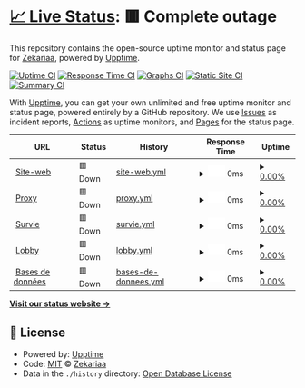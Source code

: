 # [📈 Live Status](https://live.wilderia.fr): <!--live status--> **🟥 Complete outage**

This repository contains the open-source uptime monitor and status page for [Zekariaa](www.wilderia.fr), powered by [Upptime](https://github.com/upptime/upptime).

[![Uptime CI](https://github.com/Zekariaa/Wilderia/workflows/Uptime%20CI/badge.svg)](https://github.com/Zekariaa/Wilderia/actions?query=workflow%3A%22Uptime+CI%22)
[![Response Time CI](https://github.com/Zekariaa/Wilderia/workflows/Response%20Time%20CI/badge.svg)](https://github.com/Zekariaa/Wilderia/actions?query=workflow%3A%22Response+Time+CI%22)
[![Graphs CI](https://github.com/Zekariaa/Wilderia/workflows/Graphs%20CI/badge.svg)](https://github.com/Zekariaa/Wilderia/actions?query=workflow%3A%22Graphs+CI%22)
[![Static Site CI](https://github.com/Zekariaa/Wilderia/workflows/Static%20Site%20CI/badge.svg)](https://github.com/Zekariaa/Wilderia/actions?query=workflow%3A%22Static+Site+CI%22)
[![Summary CI](https://github.com/Zekariaa/Wilderia/workflows/Summary%20CI/badge.svg)](https://github.com/Zekariaa/Wilderia/actions?query=workflow%3A%22Summary+CI%22)

With [Upptime](https://upptime.js.org), you can get your own unlimited and free uptime monitor and status page, powered entirely by a GitHub repository. We use [Issues](https://github.com/Zekariaa/Wilderia/issues) as incident reports, [Actions](https://github.com/Zekariaa/Wilderia/actions) as uptime monitors, and [Pages](https://live.wilderia.fr) for the status page.

<!--start: status pages-->
<!-- This summary is generated by Upptime (https://github.com/upptime/upptime) -->
<!-- Do not edit this manually, your changes will be overwritten -->
<!-- prettier-ignore -->
| URL | Status | History | Response Time | Uptime |
| --- | ------ | ------- | ------------- | ------ |
| <img alt="" src="https://icons.duckduckgo.com/ip3/wilderia.fr.ico" height="13"> [Site-web](https://wilderia.fr) | 🟥 Down | [site-web.yml](https://github.com/Zekariaa/Wilderia/commits/HEAD/history/site-web.yml) | <details><summary><img alt="Response time graph" src="./graphs/site-web/response-time-week.png" height="20"> 0ms</summary><br><a href="https://live.wilderia.fr/history/site-web"><img alt="Response time 0" src="https://img.shields.io/endpoint?url=https%3A%2F%2Fraw.githubusercontent.com%2FZekariaa%2FWilderia%2FHEAD%2Fapi%2Fsite-web%2Fresponse-time.json"></a><br><a href="https://live.wilderia.fr/history/site-web"><img alt="24-hour response time 0" src="https://img.shields.io/endpoint?url=https%3A%2F%2Fraw.githubusercontent.com%2FZekariaa%2FWilderia%2FHEAD%2Fapi%2Fsite-web%2Fresponse-time-day.json"></a><br><a href="https://live.wilderia.fr/history/site-web"><img alt="7-day response time 0" src="https://img.shields.io/endpoint?url=https%3A%2F%2Fraw.githubusercontent.com%2FZekariaa%2FWilderia%2FHEAD%2Fapi%2Fsite-web%2Fresponse-time-week.json"></a><br><a href="https://live.wilderia.fr/history/site-web"><img alt="30-day response time 0" src="https://img.shields.io/endpoint?url=https%3A%2F%2Fraw.githubusercontent.com%2FZekariaa%2FWilderia%2FHEAD%2Fapi%2Fsite-web%2Fresponse-time-month.json"></a><br><a href="https://live.wilderia.fr/history/site-web"><img alt="1-year response time 0" src="https://img.shields.io/endpoint?url=https%3A%2F%2Fraw.githubusercontent.com%2FZekariaa%2FWilderia%2FHEAD%2Fapi%2Fsite-web%2Fresponse-time-year.json"></a></details> | <details><summary><a href="https://live.wilderia.fr/history/site-web">0.00%</a></summary><a href="https://live.wilderia.fr/history/site-web"><img alt="All-time uptime 7.99%" src="https://img.shields.io/endpoint?url=https%3A%2F%2Fraw.githubusercontent.com%2FZekariaa%2FWilderia%2FHEAD%2Fapi%2Fsite-web%2Fuptime.json"></a><br><a href="https://live.wilderia.fr/history/site-web"><img alt="24-hour uptime 0.00%" src="https://img.shields.io/endpoint?url=https%3A%2F%2Fraw.githubusercontent.com%2FZekariaa%2FWilderia%2FHEAD%2Fapi%2Fsite-web%2Fuptime-day.json"></a><br><a href="https://live.wilderia.fr/history/site-web"><img alt="7-day uptime 0.00%" src="https://img.shields.io/endpoint?url=https%3A%2F%2Fraw.githubusercontent.com%2FZekariaa%2FWilderia%2FHEAD%2Fapi%2Fsite-web%2Fuptime-week.json"></a><br><a href="https://live.wilderia.fr/history/site-web"><img alt="30-day uptime 0.00%" src="https://img.shields.io/endpoint?url=https%3A%2F%2Fraw.githubusercontent.com%2FZekariaa%2FWilderia%2FHEAD%2Fapi%2Fsite-web%2Fuptime-month.json"></a><br><a href="https://live.wilderia.fr/history/site-web"><img alt="1-year uptime 0.00%" src="https://img.shields.io/endpoint?url=https%3A%2F%2Fraw.githubusercontent.com%2FZekariaa%2FWilderia%2FHEAD%2Fapi%2Fsite-web%2Fuptime-year.json"></a></details>
| <img alt="" src="https://icons.duckduckgo.com/ip3/null.ico" height="13"> [Proxy](185.157.247.55) | 🟥 Down | [proxy.yml](https://github.com/Zekariaa/Wilderia/commits/HEAD/history/proxy.yml) | <details><summary><img alt="Response time graph" src="./graphs/proxy/response-time-week.png" height="20"> 0ms</summary><br><a href="https://live.wilderia.fr/history/proxy"><img alt="Response time 0" src="https://img.shields.io/endpoint?url=https%3A%2F%2Fraw.githubusercontent.com%2FZekariaa%2FWilderia%2FHEAD%2Fapi%2Fproxy%2Fresponse-time.json"></a><br><a href="https://live.wilderia.fr/history/proxy"><img alt="24-hour response time 0" src="https://img.shields.io/endpoint?url=https%3A%2F%2Fraw.githubusercontent.com%2FZekariaa%2FWilderia%2FHEAD%2Fapi%2Fproxy%2Fresponse-time-day.json"></a><br><a href="https://live.wilderia.fr/history/proxy"><img alt="7-day response time 0" src="https://img.shields.io/endpoint?url=https%3A%2F%2Fraw.githubusercontent.com%2FZekariaa%2FWilderia%2FHEAD%2Fapi%2Fproxy%2Fresponse-time-week.json"></a><br><a href="https://live.wilderia.fr/history/proxy"><img alt="30-day response time 0" src="https://img.shields.io/endpoint?url=https%3A%2F%2Fraw.githubusercontent.com%2FZekariaa%2FWilderia%2FHEAD%2Fapi%2Fproxy%2Fresponse-time-month.json"></a><br><a href="https://live.wilderia.fr/history/proxy"><img alt="1-year response time 0" src="https://img.shields.io/endpoint?url=https%3A%2F%2Fraw.githubusercontent.com%2FZekariaa%2FWilderia%2FHEAD%2Fapi%2Fproxy%2Fresponse-time-year.json"></a></details> | <details><summary><a href="https://live.wilderia.fr/history/proxy">0.00%</a></summary><a href="https://live.wilderia.fr/history/proxy"><img alt="All-time uptime 32.83%" src="https://img.shields.io/endpoint?url=https%3A%2F%2Fraw.githubusercontent.com%2FZekariaa%2FWilderia%2FHEAD%2Fapi%2Fproxy%2Fuptime.json"></a><br><a href="https://live.wilderia.fr/history/proxy"><img alt="24-hour uptime 0.00%" src="https://img.shields.io/endpoint?url=https%3A%2F%2Fraw.githubusercontent.com%2FZekariaa%2FWilderia%2FHEAD%2Fapi%2Fproxy%2Fuptime-day.json"></a><br><a href="https://live.wilderia.fr/history/proxy"><img alt="7-day uptime 0.00%" src="https://img.shields.io/endpoint?url=https%3A%2F%2Fraw.githubusercontent.com%2FZekariaa%2FWilderia%2FHEAD%2Fapi%2Fproxy%2Fuptime-week.json"></a><br><a href="https://live.wilderia.fr/history/proxy"><img alt="30-day uptime 0.00%" src="https://img.shields.io/endpoint?url=https%3A%2F%2Fraw.githubusercontent.com%2FZekariaa%2FWilderia%2FHEAD%2Fapi%2Fproxy%2Fuptime-month.json"></a><br><a href="https://live.wilderia.fr/history/proxy"><img alt="1-year uptime 0.00%" src="https://img.shields.io/endpoint?url=https%3A%2F%2Fraw.githubusercontent.com%2FZekariaa%2FWilderia%2FHEAD%2Fapi%2Fproxy%2Fuptime-year.json"></a></details>
| <img alt="" src="https://icons.duckduckgo.com/ip3/null.ico" height="13"> [Survie](185.157.247.55) | 🟥 Down | [survie.yml](https://github.com/Zekariaa/Wilderia/commits/HEAD/history/survie.yml) | <details><summary><img alt="Response time graph" src="./graphs/survie/response-time-week.png" height="20"> 0ms</summary><br><a href="https://live.wilderia.fr/history/survie"><img alt="Response time 0" src="https://img.shields.io/endpoint?url=https%3A%2F%2Fraw.githubusercontent.com%2FZekariaa%2FWilderia%2FHEAD%2Fapi%2Fsurvie%2Fresponse-time.json"></a><br><a href="https://live.wilderia.fr/history/survie"><img alt="24-hour response time 0" src="https://img.shields.io/endpoint?url=https%3A%2F%2Fraw.githubusercontent.com%2FZekariaa%2FWilderia%2FHEAD%2Fapi%2Fsurvie%2Fresponse-time-day.json"></a><br><a href="https://live.wilderia.fr/history/survie"><img alt="7-day response time 0" src="https://img.shields.io/endpoint?url=https%3A%2F%2Fraw.githubusercontent.com%2FZekariaa%2FWilderia%2FHEAD%2Fapi%2Fsurvie%2Fresponse-time-week.json"></a><br><a href="https://live.wilderia.fr/history/survie"><img alt="30-day response time 0" src="https://img.shields.io/endpoint?url=https%3A%2F%2Fraw.githubusercontent.com%2FZekariaa%2FWilderia%2FHEAD%2Fapi%2Fsurvie%2Fresponse-time-month.json"></a><br><a href="https://live.wilderia.fr/history/survie"><img alt="1-year response time 0" src="https://img.shields.io/endpoint?url=https%3A%2F%2Fraw.githubusercontent.com%2FZekariaa%2FWilderia%2FHEAD%2Fapi%2Fsurvie%2Fresponse-time-year.json"></a></details> | <details><summary><a href="https://live.wilderia.fr/history/survie">0.00%</a></summary><a href="https://live.wilderia.fr/history/survie"><img alt="All-time uptime 32.71%" src="https://img.shields.io/endpoint?url=https%3A%2F%2Fraw.githubusercontent.com%2FZekariaa%2FWilderia%2FHEAD%2Fapi%2Fsurvie%2Fuptime.json"></a><br><a href="https://live.wilderia.fr/history/survie"><img alt="24-hour uptime 0.00%" src="https://img.shields.io/endpoint?url=https%3A%2F%2Fraw.githubusercontent.com%2FZekariaa%2FWilderia%2FHEAD%2Fapi%2Fsurvie%2Fuptime-day.json"></a><br><a href="https://live.wilderia.fr/history/survie"><img alt="7-day uptime 0.00%" src="https://img.shields.io/endpoint?url=https%3A%2F%2Fraw.githubusercontent.com%2FZekariaa%2FWilderia%2FHEAD%2Fapi%2Fsurvie%2Fuptime-week.json"></a><br><a href="https://live.wilderia.fr/history/survie"><img alt="30-day uptime 0.00%" src="https://img.shields.io/endpoint?url=https%3A%2F%2Fraw.githubusercontent.com%2FZekariaa%2FWilderia%2FHEAD%2Fapi%2Fsurvie%2Fuptime-month.json"></a><br><a href="https://live.wilderia.fr/history/survie"><img alt="1-year uptime 0.00%" src="https://img.shields.io/endpoint?url=https%3A%2F%2Fraw.githubusercontent.com%2FZekariaa%2FWilderia%2FHEAD%2Fapi%2Fsurvie%2Fuptime-year.json"></a></details>
| <img alt="" src="https://icons.duckduckgo.com/ip3/null.ico" height="13"> [Lobby](185.157.247.55) | 🟥 Down | [lobby.yml](https://github.com/Zekariaa/Wilderia/commits/HEAD/history/lobby.yml) | <details><summary><img alt="Response time graph" src="./graphs/lobby/response-time-week.png" height="20"> 0ms</summary><br><a href="https://live.wilderia.fr/history/lobby"><img alt="Response time 0" src="https://img.shields.io/endpoint?url=https%3A%2F%2Fraw.githubusercontent.com%2FZekariaa%2FWilderia%2FHEAD%2Fapi%2Flobby%2Fresponse-time.json"></a><br><a href="https://live.wilderia.fr/history/lobby"><img alt="24-hour response time 0" src="https://img.shields.io/endpoint?url=https%3A%2F%2Fraw.githubusercontent.com%2FZekariaa%2FWilderia%2FHEAD%2Fapi%2Flobby%2Fresponse-time-day.json"></a><br><a href="https://live.wilderia.fr/history/lobby"><img alt="7-day response time 0" src="https://img.shields.io/endpoint?url=https%3A%2F%2Fraw.githubusercontent.com%2FZekariaa%2FWilderia%2FHEAD%2Fapi%2Flobby%2Fresponse-time-week.json"></a><br><a href="https://live.wilderia.fr/history/lobby"><img alt="30-day response time 0" src="https://img.shields.io/endpoint?url=https%3A%2F%2Fraw.githubusercontent.com%2FZekariaa%2FWilderia%2FHEAD%2Fapi%2Flobby%2Fresponse-time-month.json"></a><br><a href="https://live.wilderia.fr/history/lobby"><img alt="1-year response time 0" src="https://img.shields.io/endpoint?url=https%3A%2F%2Fraw.githubusercontent.com%2FZekariaa%2FWilderia%2FHEAD%2Fapi%2Flobby%2Fresponse-time-year.json"></a></details> | <details><summary><a href="https://live.wilderia.fr/history/lobby">0.00%</a></summary><a href="https://live.wilderia.fr/history/lobby"><img alt="All-time uptime 32.71%" src="https://img.shields.io/endpoint?url=https%3A%2F%2Fraw.githubusercontent.com%2FZekariaa%2FWilderia%2FHEAD%2Fapi%2Flobby%2Fuptime.json"></a><br><a href="https://live.wilderia.fr/history/lobby"><img alt="24-hour uptime 0.00%" src="https://img.shields.io/endpoint?url=https%3A%2F%2Fraw.githubusercontent.com%2FZekariaa%2FWilderia%2FHEAD%2Fapi%2Flobby%2Fuptime-day.json"></a><br><a href="https://live.wilderia.fr/history/lobby"><img alt="7-day uptime 0.00%" src="https://img.shields.io/endpoint?url=https%3A%2F%2Fraw.githubusercontent.com%2FZekariaa%2FWilderia%2FHEAD%2Fapi%2Flobby%2Fuptime-week.json"></a><br><a href="https://live.wilderia.fr/history/lobby"><img alt="30-day uptime 0.00%" src="https://img.shields.io/endpoint?url=https%3A%2F%2Fraw.githubusercontent.com%2FZekariaa%2FWilderia%2FHEAD%2Fapi%2Flobby%2Fuptime-month.json"></a><br><a href="https://live.wilderia.fr/history/lobby"><img alt="1-year uptime 0.00%" src="https://img.shields.io/endpoint?url=https%3A%2F%2Fraw.githubusercontent.com%2FZekariaa%2FWilderia%2FHEAD%2Fapi%2Flobby%2Fuptime-year.json"></a></details>
| <img alt="" src="https://icons.duckduckgo.com/ip3/null.ico" height="13"> [Bases de données](185.157.247.55) | 🟥 Down | [bases-de-donnees.yml](https://github.com/Zekariaa/Wilderia/commits/HEAD/history/bases-de-donnees.yml) | <details><summary><img alt="Response time graph" src="./graphs/bases-de-donnees/response-time-week.png" height="20"> 0ms</summary><br><a href="https://live.wilderia.fr/history/bases-de-donnees"><img alt="Response time 0" src="https://img.shields.io/endpoint?url=https%3A%2F%2Fraw.githubusercontent.com%2FZekariaa%2FWilderia%2FHEAD%2Fapi%2Fbases-de-donnees%2Fresponse-time.json"></a><br><a href="https://live.wilderia.fr/history/bases-de-donnees"><img alt="24-hour response time 0" src="https://img.shields.io/endpoint?url=https%3A%2F%2Fraw.githubusercontent.com%2FZekariaa%2FWilderia%2FHEAD%2Fapi%2Fbases-de-donnees%2Fresponse-time-day.json"></a><br><a href="https://live.wilderia.fr/history/bases-de-donnees"><img alt="7-day response time 0" src="https://img.shields.io/endpoint?url=https%3A%2F%2Fraw.githubusercontent.com%2FZekariaa%2FWilderia%2FHEAD%2Fapi%2Fbases-de-donnees%2Fresponse-time-week.json"></a><br><a href="https://live.wilderia.fr/history/bases-de-donnees"><img alt="30-day response time 0" src="https://img.shields.io/endpoint?url=https%3A%2F%2Fraw.githubusercontent.com%2FZekariaa%2FWilderia%2FHEAD%2Fapi%2Fbases-de-donnees%2Fresponse-time-month.json"></a><br><a href="https://live.wilderia.fr/history/bases-de-donnees"><img alt="1-year response time 0" src="https://img.shields.io/endpoint?url=https%3A%2F%2Fraw.githubusercontent.com%2FZekariaa%2FWilderia%2FHEAD%2Fapi%2Fbases-de-donnees%2Fresponse-time-year.json"></a></details> | <details><summary><a href="https://live.wilderia.fr/history/bases-de-donnees">0.00%</a></summary><a href="https://live.wilderia.fr/history/bases-de-donnees"><img alt="All-time uptime 32.71%" src="https://img.shields.io/endpoint?url=https%3A%2F%2Fraw.githubusercontent.com%2FZekariaa%2FWilderia%2FHEAD%2Fapi%2Fbases-de-donnees%2Fuptime.json"></a><br><a href="https://live.wilderia.fr/history/bases-de-donnees"><img alt="24-hour uptime 0.00%" src="https://img.shields.io/endpoint?url=https%3A%2F%2Fraw.githubusercontent.com%2FZekariaa%2FWilderia%2FHEAD%2Fapi%2Fbases-de-donnees%2Fuptime-day.json"></a><br><a href="https://live.wilderia.fr/history/bases-de-donnees"><img alt="7-day uptime 0.00%" src="https://img.shields.io/endpoint?url=https%3A%2F%2Fraw.githubusercontent.com%2FZekariaa%2FWilderia%2FHEAD%2Fapi%2Fbases-de-donnees%2Fuptime-week.json"></a><br><a href="https://live.wilderia.fr/history/bases-de-donnees"><img alt="30-day uptime 0.00%" src="https://img.shields.io/endpoint?url=https%3A%2F%2Fraw.githubusercontent.com%2FZekariaa%2FWilderia%2FHEAD%2Fapi%2Fbases-de-donnees%2Fuptime-month.json"></a><br><a href="https://live.wilderia.fr/history/bases-de-donnees"><img alt="1-year uptime 0.00%" src="https://img.shields.io/endpoint?url=https%3A%2F%2Fraw.githubusercontent.com%2FZekariaa%2FWilderia%2FHEAD%2Fapi%2Fbases-de-donnees%2Fuptime-year.json"></a></details>

<!--end: status pages-->

[**Visit our status website →**](https://live.wilderia.fr)

## 📄 License

- Powered by: [Upptime](https://github.com/upptime/upptime)
- Code: [MIT](./LICENSE) © [Zekariaa](www.wilderia.fr)
- Data in the `./history` directory: [Open Database License](https://opendatacommons.org/licenses/odbl/1-0/)
